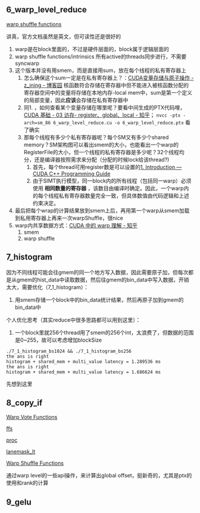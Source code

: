 ## 6_warp_level_reduce

[warp shuffle functions](https://docs.nvidia.com/cuda/cuda-c-programming-guide/index.html?highlight=shuffle#warp-shuffle-functions)

讲真，官方文档虽然是英文，但可读性还是很好的

1. warp是在block里面的，不过是硬件层面的，block属于逻辑层面的
2. warp shuffle functions/intrinsics 所有active的threads同步进行，不需要syncwarp
3. 这个版本并没有用smem，而是直接用sum，放在每个线程的私有寄存器上
   1. 怎么确保这个sum一定是在私有寄存器上？：[CUDA变量存储与原子操作 - z_ining - 博客园](https://www.cnblogs.com/ining/p/17110813.html) 核函数符合存储在寄存器中但不能进入被核函数分配的寄存器空间中的变量将存储在本地内存-local mem中，sum是第一个定义的局部变量，因此**应该**会存储在私有寄存器中
   2. 同1. ，如何查看某个变量存储在哪里呢？要看中间生成的PTX代码哩，[CUDA 基础 - 03 访存- register、global、local - 知乎](https://zhuanlan.zhihu.com/p/565199964)；
      `nvcc -ptx -arch=sm_86 6_warp_level_reduce.cu -o 6_warp_level_reduce.ptx` 看了确实
   3. 那每个线程有多少个私有寄存器呢？每个SM又有多少个shared memory？SM架构图可以看出smem的大小，也能看出一个warp的RegisterFile的大小，但一个线程的私有寄存器是多少呢？32个线程均分，还是编译器按照需求来分配（分配的时候lock给该thread?)
      1. 首先，每个thread可用register数是可以设置的[1. Introduction — CUDA C++ Programming Guide](https://docs.nvidia.com/cuda/cuda-c-programming-guide/index.html?highlight=Register%2520Files#maximum-number-of-registers-per-thread)
      2. 由于SIMT执行模型，同一block内的所有线程（包括同一warp）必须使用 **相同数量的寄存器** ，该数目由编译时确定。因此，一个warp内的每个线程私有寄存器数量完全一致，但具体数值由代码逻辑和上述约束决定。
4. 最后把每个wrap的计算结果放到smem上后，再用第一个warp从smem加载到私用寄存器上再来一次warpShuffle，很nice
5. warp内共享数据方式：[CUDA 中的 warp 理解 - 知乎](https://zhuanlan.zhihu.com/p/22702033325)
   1. smem
   2. warp shuffle

## 7_histogram

因为不同线程可能会往gmem的同一个地方写入数据，因此需要原子加，但每次都是从gmem的hist_data中读取数据，然后往gmem的bin_data中写入数据，开销太大，需要优化（7_1_histogram）：

1. 用smem存储一个block中的bin_data统计结果，然后再原子加到gmem的bin_data中

个人优化思考（其实reduce中很多思路都可以用到这里）：

1. 一个block里就256个thread用了smem的256个int，太浪费了，但数据的范围是0~255，故可以考虑增加blockSize

```
./7_1_histogram_bs1024 && ./7_1_histogram_bs256 
the ans is right
histogram + shared_mem + multi_value latency = 1.289536 ms
the ans is right
histogram + shared_mem + multi_value latency = 1.686624 ms
```

先想到这里

## 8_copy_if

[Warp Vote Functions](https://docs.nvidia.com/cuda/cuda-c-programming-guide/index.html?highlight=__activemask#warp-vote-functions)

[ffs](https://docs.nvidia.com/cuda/libdevice-users-guide/__nv_ffs.html)

[proc](https://docs.nvidia.com/cuda/libdevice-users-guide/__nv_popc.html)

[lanemask_lt](https://docs.nvidia.com/cuda/parallel-thread-execution/index.html?highlight=lanemask_lt#special-registers-lanemask-lt)

[Warp Shuffle Functions](https://docs.nvidia.com/cuda/cuda-c-programming-guide/index.html?highlight=__shfl_sync#warp-shuffle-functions)

通过warp level的一些api操作，来计算出global offset，挺新奇的，尤其是ptx的使用和rank的计算

## 9_gelu
